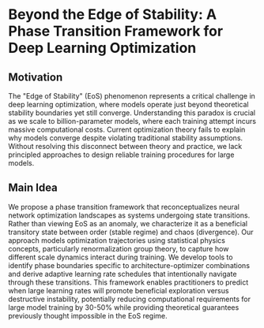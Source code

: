 # Beyond the Edge of Stability: A Phase Transition Framework for Deep Learning Optimization

## Motivation
The "Edge of Stability" (EoS) phenomenon represents a critical challenge in deep learning optimization, where models operate just beyond theoretical stability boundaries yet still converge. Understanding this paradox is crucial as we scale to billion-parameter models, where each training attempt incurs massive computational costs. Current optimization theory fails to explain why models converge despite violating traditional stability assumptions. Without resolving this disconnect between theory and practice, we lack principled approaches to design reliable training procedures for large models.

## Main Idea
We propose a phase transition framework that reconceptualizes neural network optimization landscapes as systems undergoing state transitions. Rather than viewing EoS as an anomaly, we characterize it as a beneficial transitory state between order (stable regime) and chaos (divergence). Our approach models optimization trajectories using statistical physics concepts, particularly renormalization group theory, to capture how different scale dynamics interact during training. We develop tools to identify phase boundaries specific to architecture-optimizer combinations and derive adaptive learning rate schedules that intentionally navigate through these transitions. This framework enables practitioners to predict when large learning rates will promote beneficial exploration versus destructive instability, potentially reducing computational requirements for large model training by 30-50% while providing theoretical guarantees previously thought impossible in the EoS regime.